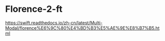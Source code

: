 # Florence-2-ft
https://swift.readthedocs.io/zh-cn/latest/Multi-Modal/florence%E6%9C%80%E4%BD%B3%E5%AE%9E%E8%B7%B5.html


